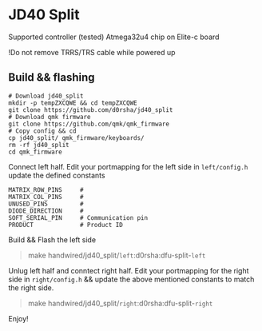 JD40 Split
======

Supported controller (tested) Atmega32u4 chip on Elite-c board

!Do not remove TRRS/TRS cable while powered up

## Build && flashing 
```
# Download jd40_split  
mkdir -p tempZXCQWE && cd tempZXCQWE
git clone https://github.com/d0rsha/jd40_split
# Download qmk firmware 
git clone https://github.com/qmk/qmk_firmware
# Copy config && cd 
cp jd40_split/ qmk_firmware/keyboards/
rm -rf jd40_split
cd qmk_firmware
```
Connect left half. Edit your portmapping for the left side in `left/config.h` update the defined constants
```
MATRIX_ROW_PINS     # 
MATRIX_COL_PINS     # 
UNUSED_PINS         #
DIODE_DIRECTION     #
SOFT_SERIAL_PIN     # Communication pin
PRODUCT             # Product ID 
```
Build && Flash the left side 

> make handwired/jd40_split/`left`:d0rsha:dfu-split-`left`

Unlug left half and conntect right half. Edit your portmapping for the right side in `right/config.h` && update the above mentioned constants to match the right side. 
> make handwired/jd40_split/`right`:d0rsha:dfu-split-`right`

Enjoy! 
